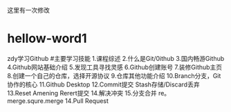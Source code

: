 这里有一次修改
# hellow-word1
zdy学习Github
#主要学习技能
1.课程综述
2.什么是Git/0ithub
3.国内畅游Github
4.Github网站基础介绍
5.发现工具寻找灵感
6.Github创建账号
7.装修Github主页
8.创建一个自己的仓库，选择开源协议
9.仓库其他功能介绍
10.Branch分支，Git协作的核心
11.Github Desktop
12.Commit提交 Stash存储/Discard丢弃
13.Reset Amening Rerert提交
14.解决冲突
15.分支合并 re。merge.squre.merge
14.Pull Request
